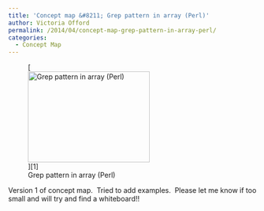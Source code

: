 ```yaml
---
title: 'Concept map &#8211; Grep pattern in array (Perl)'
author: Victoria Offord
permalink: /2014/04/concept-map-grep-pattern-in-array-perl/
categories:
  - Concept Map
---
```

<figure id="attachment_6903" style="width: 247px;" class="wp-caption alignnone">[<img class="size-medium wp-image-6903" alt="Grep pattern in array (Perl)" src="http://teaching.software-carpentry.org/wp-content/uploads/2014/04/photo2-300x225.jpg" width="247" height="184" />][1]<figcaption class="wp-caption-text">Grep pattern in array (Perl)</figcaption></figure> 
Version 1 of concept map.  Tried to add examples.  Please let me know if too small and will try and find a whiteboard!!

 [1]: http://teaching.software-carpentry.org/wp-content/uploads/2014/04/photo2.jpg
